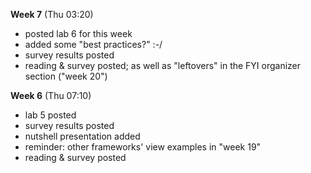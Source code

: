 **Week 7** (Thu 03:20)
- posted lab 6 for this week
- added some "best practices?" :-/
- survey results posted
- reading & survey posted; as well as "leftovers" in the FYI organizer section ("week 20")

**Week 6** (Thu 07:10)
- lab 5 posted
- survey results posted
- nutshell presentation added
- reminder: other frameworks' view examples in "week 19"
- reading & survey posted
